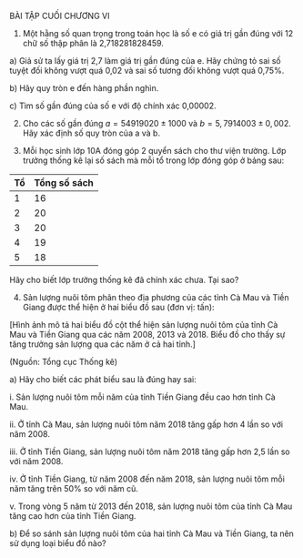 BÀI TẬP CUỐI CHƯƠNG VI

1. Một hằng số quan trọng trong toán học là số e có giá trị gần đúng với 12 chữ số thập phân là 2,718281828459.

a) Giả sử ta lấy giá trị 2,7 làm giá trị gần đúng của e. Hãy chứng tỏ sai số tuyệt đối không vượt quá 0,02 và sai số tương đối không vượt quá 0,75%.

b) Hãy quy tròn e đến hàng phần nghìn.

c) Tìm số gần đúng của số e với độ chính xác 0,00002.

2. Cho các số gần đúng $a = 54919020 \pm 1000$ và $b = 5,7914003 \pm 0,002$.
Hãy xác định số quy tròn của a và b.

3. Mỗi học sinh lớp 10A đóng góp 2 quyển sách cho thư viện trường. Lớp trưởng thống kê lại số sách mà mỗi tổ trong lớp đóng góp ở bảng sau:

Tổ | Tổng số sách
--- | ---
1 | 16
2 | 20
3 | 20
4 | 19
5 | 18

Hãy cho biết lớp trưởng thống kê đã chính xác chưa. Tại sao?

4. Sản lượng nuôi tôm phân theo địa phương của các tỉnh Cà Mau và Tiền Giang được thể hiện ở hai biểu đồ sau (đơn vị: tấn):

[Hình ảnh mô tả hai biểu đồ cột thể hiện sản lượng nuôi tôm của tỉnh Cà Mau và Tiền Giang qua các năm 2008, 2013 và 2018. Biểu đồ cho thấy sự tăng trưởng sản lượng qua các năm ở cả hai tỉnh.]

(Nguồn: Tổng cục Thống kê)

a) Hãy cho biết các phát biểu sau là đúng hay sai:

i. Sản lượng nuôi tôm mỗi năm của tỉnh Tiền Giang đều cao hơn tỉnh Cà Mau.

ii. Ở tỉnh Cà Mau, sản lượng nuôi tôm năm 2018 tăng gấp hơn 4 lần so với năm 2008.

iii. Ở tỉnh Tiền Giang, sản lượng nuôi tôm năm 2018 tăng gấp hơn 2,5 lần so với năm 2008.

iv. Ở tỉnh Tiền Giang, từ năm 2008 đến năm 2018, sản lượng nuôi tôm mỗi năm tăng trên 50% so với năm cũ.

v. Trong vòng 5 năm từ 2013 đến 2018, sản lượng nuôi tôm của tỉnh Cà Mau tăng cao hơn của tỉnh Tiền Giang.

b) Để so sánh sản lượng nuôi tôm của hai tỉnh Cà Mau và Tiền Giang, ta nên sử dụng loại biểu đồ nào?